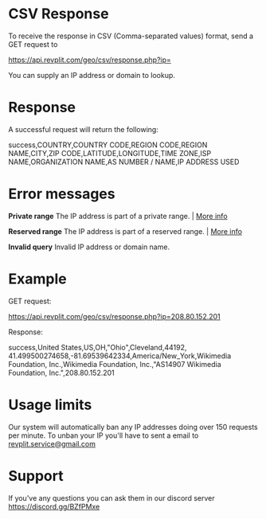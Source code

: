# CSV Response

To receive the response in CSV (Comma-separated values) format, send a GET request to

https://api.revplit.com/geo/csv/response.php?ip=

You can supply an IP address or domain to lookup.

# Response

A successful request will return the following:

success,COUNTRY,COUNTRY CODE,REGION CODE,REGION NAME,CITY,ZIP CODE,LATITUDE,LONGITUDE,TIME ZONE,ISP NAME,ORGANIZATION NAME,AS NUMBER / NAME,IP ADDRESS USED

# Error messages

<b>Private range</b>	The IP address is part of a private range. | <a href="https://en.wikipedia.org/wiki/Private_network#Private_use_of_other_reserved_addresses">More info</a>

<b>Reserved range</b>	The IP address is part of a reserved range. | <a href="https://en.wikipedia.org/wiki/Private_network#Private_use_of_other_reserved_addresses">More info</a>

<b>Invalid query</b>	Invalid IP address or domain name.

# Example

GET request:

https://api.revplit.com/geo/csv/response.php?ip=208.80.152.201

Response:

success,United States,US,OH,"Ohio",Cleveland,44192, 41.499500274658,-81.69539642334,America/New_York,Wikimedia Foundation, Inc.,Wikimedia Foundation, Inc.,"AS14907 Wikimedia Foundation, Inc.",208.80.152.201

# Usage limits

Our system will automatically ban any IP addresses doing over 150 requests per minute. To unban your IP you'll have to sent a email to revplit.service@gmail.com

# Support

If you've any questions you can ask them in our discord server https://discord.gg/BZfPMxe
